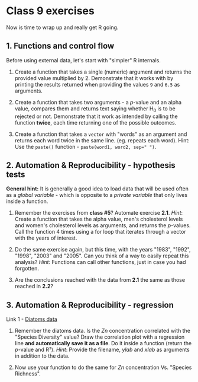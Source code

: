 # Class 9 exercises

Now is time to wrap up and really get R going.

## 1. Functions and control flow

Before using external data, let's start with "simpler" R internals.

1. Create a function that takes a single (numeric) argument and returns the provided value multiplied by 2. Demonstrate that it works with by printing the results returned when providing the values `9` and `6.5` as arguments.

2. Create a function that takes two arguments - a *p*-value and an alpha value, compares them and returns text saying whether H<sub>0</sub> is to be rejected or not. Demonstrate that it work as intended by calling the function **twice**, each time returning one of the possible outcomes.

3. Create a function that takes a `vector` with "words" as an argument and returns each word twice in the same line. (eg. repeats each word).
Hint: Use the `paste()` function - `paste(word1, word2, sep=" ")`. 


## 2. Automation & Reproducibility - hypothesis tests

**General hint:** It is generally a good idea to load data that will be used often as a *global variable* - which is opposite to a *private variable* that only lives inside a function.

1. Remember the exercises from **class #5**? Automate exercise **2.1**.
*Hint*: Create a function that takes the alpha value, men's cholesterol levels and women's cholesterol levels as arguments, and returns the *p*-values. Call the function 4 times using a for loop that iterates through a vector with the years of interest.

2. Do the same exercise again, but this time, with the years "1983", "1992", "1998", "2003" and "2005". Can you think of a way to easily repeat this analysis?
*Hint*: Functions can call other functions, just in case you had forgotten.

3. Are the conclusions reached with the data from **2.1** the same as those reached in **2.2**?


## 3. Automation & Reproducibility - regression

Link 1 - [Diatoms data](https://gitlab.com/StuntsPT/bp2019/raw/master/docs/classes/C05_assets/Dados_diatoms_heavymetals.csv)

1. Remember the diatoms data. Is the *Zn* concentration correlated with the "Species Diversity" value? Draw the correlation plot with a regression line **and automatically save it as a file**. Do it inside a function (return the *p*-value and R²).
*Hint*: Provide the filename, *ylab* and *xlab* as arguments in addition to the data.

2. Now use your function to do the same for *Zn* concentration Vs. "Species Richness".
